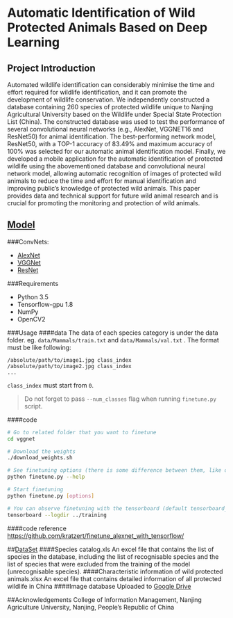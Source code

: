 # Automatic Identification of Wild Protected Animals Based on Deep Learning
## Project Introduction
Automated wildlife identification can considerably minimise the time and effort required for wildlife identification, and it can promote the development of wildlife conservation. We independently constructed a database containing 260 species of protected wildlife unique to Nanjing Agricultural University based on the Wildlife under Special State Protection List (China). The constructed database was used to test the performance of several convolutional neural networks (e.g., AlexNet, VGGNET16 and ResNet50) for animal identification. The best-performing network model, ResNet50, with a TOP-1 accuracy of 83.49% and maximum accuracy of 100% was selected for our automatic animal identification model. Finally, we developed a mobile application for the automatic identification of protected wildlife using the abovementioned database and convolutional neural network model, allowing automatic recognition of images of protected wild animals to reduce the time and effort for manual identification and improving public’s knowledge of protected wild animals. This paper provides data and technical support for future wild animal research and is crucial for promoting the monitoring and protection of wild animals.

## [Model](https://github.com/wild-animal-ID/model) 
###ConvNets:
 * [AlexNet](https://papers.nips.cc/paper/4824-imagenet-classification-with-deep-convolutional-neural-networks.pdf)
 * [VGGNet](https://arxiv.org/pdf/1409.1556.pdf)
 * [ResNet](https://arxiv.org/pdf/1512.03385.pdf)
 
###Requirements
 * Python 3.5
 * Tensorflow-gpu 1.8
 * NumPy
 * OpenCV2
 
###Usage
####data
 The data of each species category is under the data folder. 
 eg. `data/Mammals/train.txt` and `data/Mammals/val.txt` . 
 The format must be like following:

```
/absolute/path/to/image1.jpg class_index
/absolute/path/to/image2.jpg class_index
...
```

`class_index` must start from `0`.

> Do not forget to pass `--num_classes` flag when running `finetune.py` script.

####code
```bash
# Go to related folder that you want to finetune
cd vggnet

# Download the weights
./download_weights.sh

# See finetuning options (there is some difference between them, like dropout or resnet depth)
python finetune.py --help

# Start finetuning
python finetune.py [options]

# You can observe finetuning with the tensorboard (default tensorboard_root_dir is ../training)
tensorboard --logdir ../training
```
####code reference
https://github.com/kratzert/finetune_alexnet_with_tensorflow/

##[DataSet](https://github.com/wild-animal-ID/animal-dataset)
####Species catalog.xls
An excel file that contains the list of species in the database, including the list of recognisable species and the list of species that were excluded from the training of the model (unrecognisable species).
####Characteristic information of wild protected animals.xlsx
An excel file that contains detailed information of all protected wildlife in China
####Image database
Uploaded to [Google Drive](https://drive.google.com/drive/folders/1G0jq1EJsvc0nekqKS8Dv7LEsvNktr6_D?usp=sharing)

##Acknowledgements
College of Information Management, Nanjing Agriculture University, Nanjing, People’s Republic of China

    
 
 